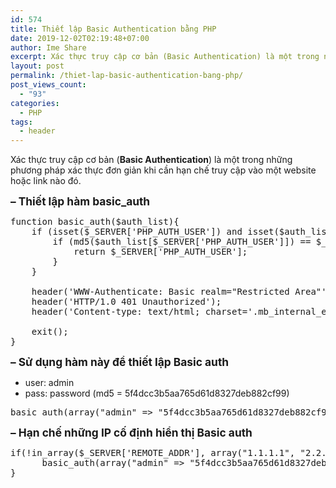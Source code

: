 ```yaml
---
id: 574
title: Thiết lập Basic Authentication bằng PHP
date: 2019-12-02T02:19:48+07:00
author: Ime Share
excerpt: Xác thực truy cập cơ bản (Basic Authentication) là một trong những phương pháp xác thực đơn giản khi cần hạn chế truy cập vào một website hoặc link nào đó.
layout: post
permalink: /thiet-lap-basic-authentication-bang-php/
post_views_count:
  - "93"
categories:
  - PHP
tags:
  - header
---
```

Xác thực truy cập cơ bản (**Basic Authentication**) là một trong những phương pháp xác thực đơn giản khi cần hạn chế truy cập vào một website hoặc link nào đó.

<span style="font-size: 13pt;"><strong>&#8211; Thiết lập hàm basic_auth</strong></span>

<pre>function basic_auth($auth_list){ 
    if (isset($_SERVER['PHP_AUTH_USER']) and isset($auth_list[$_SERVER['PHP_AUTH_USER']])){
        if (md5($auth_list[$_SERVER['PHP_AUTH_USER']]) == $_SERVER['PHP_AUTH_PW']){
            return $_SERVER['PHP_AUTH_USER'];
        }
    }
 
    header('WWW-Authenticate: Basic realm="Restricted Area"');
    header('HTTP/1.0 401 Unauthorized');
    header('Content-type: text/html; charset='.mb_internal_encoding());

	exit();
}
</pre>

<span style="font-size: 13pt;"><strong>&#8211; Sử dụng hàm này để thiết lập Basic auth</strong></span>  
+ user: admin  
+ pass: password (md5 = 5f4dcc3b5aa765d61d8327deb882cf99)

<pre class="">basic_auth(array("admin" => "5f4dcc3b5aa765d61d8327deb882cf99"));
</pre>

<span style="font-size: 13pt;"><strong>&#8211; Hạn chế những IP cố định hiển thị Basic auth</strong></span>

<pre>if(!in_array($_SERVER['REMOTE_ADDR'], array("1.1.1.1", "2.2.2.2"))){
      basic_auth(array("admin" => "5f4dcc3b5aa765d61d8327deb882cf99"));
}
</pre>

<div>
</div>